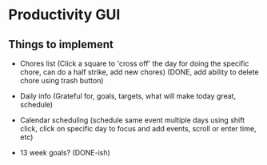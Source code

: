 # Productivity GUI

## Things to implement

* Chores list (Click a square to 'cross off' the day for doing the specific chore, can do a half strike, add new chores) (DONE, add ability to delete chore using trash button)

* Daily info (Grateful for, goals, targets, what will make today great, schedule)

* Calendar scheduling (schedule same event multiple days using shift click, click on specific day to focus and add events, scroll or enter time, etc)

* 13 week goals? (DONE-ish)


